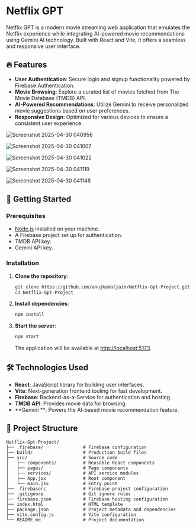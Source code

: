 # Netflix GPT

Netflix GPT is a modern movie streaming web application that emulates the Netflix experience while integrating AI-powered movie recommendations using Gemini AI technology. Built with React and Vite, it offers a seamless and responsive user interface.

## 🔥 Features

- **User Authentication**: Secure login and signup functionality powered by Firebase Authentication.
- **Movie Browsing**: Explore a curated list of movies fetched from The Movie Database (TMDB) API.
- **AI-Powered Recommendations**: Utilize Gemini to receive personalized movie suggestions based on user preferences.
- **Responsive Design**: Optimized for various devices to ensure a consistent user experience.

![Screenshot 2025-04-30 040956](https://github.com/user-attachments/assets/073d9c8c-002f-41d7-af46-fe82ba89e071)

![Screenshot 2025-04-30 041007](https://github.com/user-attachments/assets/534e8bc1-dcc8-428e-982d-6f35e300ebb9)

![Screenshot 2025-04-30 041022](https://github.com/user-attachments/assets/9be3640b-8e28-439b-893f-5a5cda281483)

![Screenshot 2025-04-30 041119](https://github.com/user-attachments/assets/8161955b-80ba-4300-8e78-5a4c49d15c29)

![Screenshot 2025-04-30 041148](https://github.com/user-attachments/assets/d9cd0a35-3382-48d1-9d3c-6856dbc96aba)

## 🚀 Getting Started

### Prerequisites

- [Node.js](https://nodejs.org/) installed on your machine.
- A Firebase project set up for authentication.
- TMDB API key.
- Gemini API key.

### Installation

1. **Clone the repository**:

   ```bash
   git clone https://github.com/anujkamaljain/Netflix-Gpt-Project.git
   cd Netflix-Gpt-Project
   ```


2. **Install dependencies**:

   ```bash
   npm install
   ```

3. **Start the server**:

   ```bash
   npm start
   ```


   The application will be available at [http://localhost:5173](http://localhost:5173).

## 🛠️ Technologies Used

- **React**: JavaScript library for building user interfaces.
- **Vite**: Next-generation frontend tooling for fast development.
- **Firebase**: Backend-as-a-Service for authentication and hosting.
- **TMDB API**: Provides movie data for browsing.
- **Gemini **: Powers the AI-based movie recommendation feature.

## 📁 Project Structure


```plaintext
Netflix-Gpt-Project/
├── .firebase/               # Firebase configuration
├── build/                   # Production build files
├── src/                     # Source code
│   ├── components/          # Reusable React components
│   ├── pages/               # Page components
│   ├── services/            # API service modules
│   ├── App.jsx              # Root component
│   └── main.jsx             # Entry point
├── .firebaserc              # Firebase project configuration
├── .gitignore               # Git ignore rules
├── firebase.json            # Firebase hosting configuration
├── index.html               # HTML template
├── package.json             # Project metadata and dependencies
├── vite.config.js           # Vite configuration
└── README.md                # Project documentation
```
